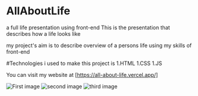 # AllAboutLife
  a full life presentation using front-end
  This is the presentation that describes how a life looks like

  my project's aim is to describe overview of a persons life using my skills of front-end

#Technologies i used to make this project is 
    1.HTML
    1.CSS
    1.JS

    
You can visit my website at [https://all-about-life.vercel.app/]
      

![First image](https://imgur.com/ftFDnwc.png) 
![second image](https://imgur.com/ijWEg8d.png) 
![third image](https://imgur.com/XOzqTCr.png)
